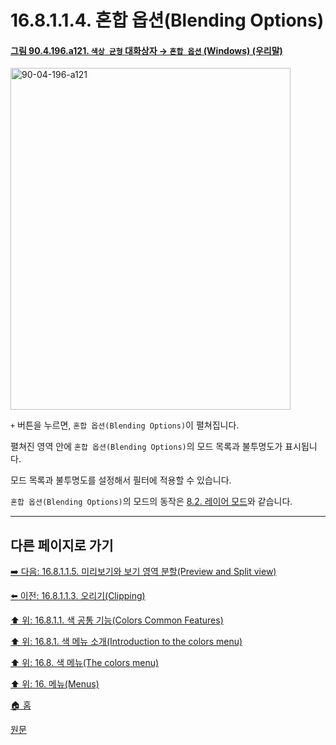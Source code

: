 # 16.8.1.1.4. 혼합 옵션(Blending Options)

<a id="90-04-196-a121"></a>

#### [그림 90.4.196.a121. `색상 균형` 대화상자 → `혼합 옵션` (Windows) (우리말)](./90-04-0196-color_balance.md#90-04-196-a121)
<img width="448" height="547" alt="90-04-196-a121" src="https://github.com/user-attachments/assets/9765ceb8-fab3-4b2d-b6b4-62026c4a6e0c" />

`+` 버튼을 누르면, `혼합 옵션(Blending Options)`이 펼쳐집니다.

펼쳐진 영역 안에 `혼합 옵션(Blending Options)`의 모드 목록과 불투명도가 표시됩니다.

모드 목록과 불투명도를 설정해서 필터에 적용할 수 있습니다.

`혼합 옵션(Blending Options)`의 모드의 동작은 [8.2. 레이어 모드](./08-02-00-layer_modes.md)와 같습니다.

***

## 다른 페이지로 가기

[➡️ 다음: 16.8.1.1.5. 미리보기와 보기 영역 분할(Preview and Split view)](./16-08-01-01-05-preview_n_split_view.md)

[⬅️ 이전: 16.8.1.1.3. 오리기(Clipping)](./16-08-01-01-03-clipping.md)

[⬆️ 위: 16.8.1.1. 색 공통 기능(Colors Common Features)](./16-08-01-01-00-colors_common_features.md)

[⬆️ 위: 16.8.1. 색 메뉴 소개(Introduction to the colors menu)](./16-08-01-00-introduction-to-the-colors-menu.md)

[⬆️ 위: 16.8. 색 메뉴(The colors menu)](./16-08-00-the-colors-menu.md)

[⬆️ 위: 16. 메뉴(Menus)](./16-00-menus.md)

[🏠 홈](./00-home.md)

[원문](https://docs.gimp.org/2.10/ko/gimp-colors-menu.html#colors-common-features)